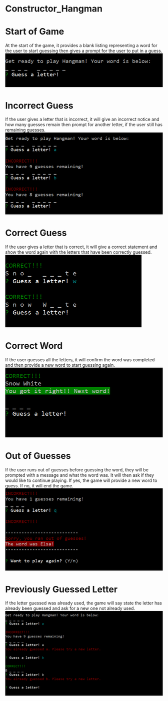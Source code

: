 # Constructor_Hangman

# Start of Game
At the start of the game, it provides a blank listing representing a word for the user to start guessing then gives a prompt for the user to put in a guess.
![1-game-start](images/1-game-start.PNG)

# Incorrect Guess
If the user gives a letter that is incorrect, it will give an incorrect notice and how many guesses remain then prompt for another letter, if the user still has remaining guesses.
![2-wrong-guess](images/2-wrong-guess.PNG)

# Correct Guess
If the user gives a letter that is correct, it will give a correct statement and show the word again with the letters that have been correctly guessed.
![3-correct-guess](images/3-correct-guess.PNG)

# Correct Word
If the user guesses all the letters, it will confirm the word was completed and then provide a new word to start guessing again.
![4-correct-word-and-new-word](images/4-correct-word-and-new-word.PNG)

# Out of Guesses
If the user runs out of guesses before guessing the word, they will be prompted with a message and what the word was. It will then ask if they would like to continue playing. If yes, the game will provide a new word to guess. If no, it will end the game.
![5-out-of-guesses-play-again](images/5-out-of-guesses-play-again.PNG)

# Previously Guessed Letter
If the letter guessed was already used, the game will say state the letter has already been guessed and ask for a new one not already used.
![6-already-guessed-letter](images/6-already-guessed-letter.PNG)